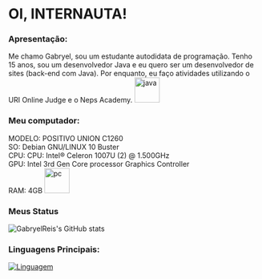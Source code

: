 <html>
  <head>
  </head>
  <body>
    <h1>OI, INTERNAUTA!</h1>
    <p>
      <h3>Apresentação:</h3>
      Me chamo Gabryel, sou um estudante autodidata de programação.
      Tenho 15 anos, sou um desenvolvedor Java e eu quero ser um desenvolvedor de sites (back-end com Java). Por enquanto, eu faço atividades utilizando o URI Online Judge e o Neps Academy. 
    <img src="https://external-content.duckduckgo.com/iu/?u=https%3A%2F%2Ftinycode.hk%2Fwp-content%2Fuploads%2F2015%2F01%2Fjava-logo-png-300x300.png&f=1&nofb=1" alt="java" widht="50" height="50">
    </p>
    <p>
      <h3>Meu computador:</h3>
      MODELO: POSITIVO UNION C1260<br />
      SO: Debian GNU/LINUX 10 Buster<br />
      CPU: CPU: Intel® Celeron 1007U (2) @ 1.500GHz <br />
      GPU: Intel 3rd Gen Core processor Graphics Controller <br />
      RAM: 4GB
      <img src="https://external-content.duckduckgo.com/iu/?u=https%3A%2F%2Fpublicdomainvectors.org%2Fphotos%2FsimplePc.png&f=1&nofb=1" alt="pc" widht="50" height="50">
  <h3> Meus Status </h3>
    </p>
  </body>
</html>

![GabryelReis's GitHub stats](https://github-readme-stats.vercel.app/api?username=GabryelReis&show_icons=true&theme=radical)


### Linguagens Principais:


[![Linguagem](https://github-readme-stats.vercel.app/api/top-langs/?username=GabryelReis&layout=compact)](https://github.com/anuraghazra/github-readme-stats)
